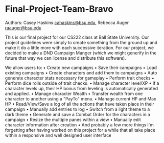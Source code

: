 # Final-Project-Team-Bravo

Authors: Casey Haskins <cahaskins@bsu.edu>, Rebecca Auger <raauger@bsu.edu>

This is our final project for our CS222 class at Ball State University. Our project guidelines were simply to create something from the ground up and make it do a little more with each successive iteration. For our project, we decided to make a DND Campaign Manger (which we might generify in the future that way we can license and distribute this software).

We allow users to: 
• Create new campaigns 
• Save their campaigns 
• Load existing campaigns 
• Create characters and add them to campaigns 
• Auto generate character stats necessary for gameplay 
• Perform trait checks 
• Perform dice rolls outside of trait checks. 
• Manage character level/XP 
• If a character levels up, their HP bonus from leveling is automatically generated and applied. 
• Manage character Wealth 
• Transfer wealth from one character to another using a "PayTo" menu. 
• Manage current HP and Max HP 
• Read/View/Save a log of all the actions that have taken place in their campaign 
• Manually add entries to log • Switch from a light theme to a dark theme 
• Generate and save a Combat Order for the characters in a campaign 
• Resize the multiple panes within a view 
• Manually edit character information after creation 
• And probably a few more things I'm forgetting after having worked on this project for a while that all take place within a responsive and well designed user interface
